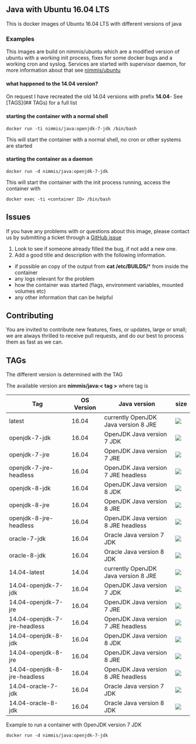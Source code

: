 ## Java with Ubuntu 16.04 LTS

This is docker images of Ubuntu 16.04 LTS with different versions of java

### Examples

This images are build on nimmis/ubuntu which are a modified version of ubuntu with a working 
init process, fixes for some docker bugs and a working cron and syslog. Services are started with
supervisor daemon, for more information about that see [nimmis/ubuntu](https://registry.hub.docker.com/u/nimmis/ubuntu/)

#### what happened to the 14.04 version?

On request I have recreated the old 14.04 versions with prefix **14.04**-
See [TAGS](## TAGs) for a full list

#### starting the container with a normal shell

	docker run -ti nimmis/java:openjdk-7-jdk /bin/bash

This will start the container with a normal shell, no cron or other systems are started

#### starting the container as a daemon

	docker run -d nimmis/java:openjdk-7-jdk

This will start the container with the init process running, access the container with

	docker exec -ti <container ID> /bin/bash

## Issues

If you have any problems with or questions about this image, please contact us by submitting a ticket through a [GitHub issue](https://github.com/nimmis/docker-java/issues "GitHub issue")

1. Look to see if someone already filled the bug, if not add a new one.
2. Add a good title and description with the following information.
 - if possible an copy of the output from **cat /etc/BUILDS/*** from inside the container
 - any logs relevant for the problem
 - how the container was started (flags, environment variables, mounted volumes etc)
 - any other information that can be helpful

## Contributing

You are invited to contribute new features, fixes, or updates, large or small; we are always thrilled to receive pull requests, and do our best to process them as fast as we can.

## TAGs


The different version is determined with the TAG 

The available version are **nimmis/java:< tag >** where tag is 

| Tag    | OS Version | Java version | size |
| ------ | --- | -------------- | ---- |
| latest | 16.04 | currently OpenJDK Java version 8 JRE | [![](https://images.microbadger.com/badges/image/nimmis/java.svg)](https://microbadger.com/images/nimmis/java "Get your own image badge on microbadger.com") |
| openjdk-7-jdk | 16.04 | OpenJDK Java version 7 JDK | [![](https://images.microbadger.com/badges/image/nimmis/java:openjdk-7-jdk.svg)](https://microbadger.com/images/nimmis/java:openjdk-7-jdk "Get your own image badge on microbadger.com")  |
| openjdk-7-jre  | 16.04 | OpenJDK Java version 7 JRE | [![](https://images.microbadger.com/badges/image/nimmis/java:openjdk-7-jre.svg)](https://microbadger.com/images/nimmis/java:openjdk-7-jre "Get your own image badge on microbadger.com") |
| openjdk-7-jre-headless | 16.04 | OpenJDK Java version 7 JRE headless | [![](https://images.microbadger.com/badges/image/nimmis/java:openjdk-7-jre-headless.svg)](https://microbadger.com/images/nimmis/java:openjdk-7-jre-headless "Get your own image badge on microbadger.com") |
| openjdk-8-jdk | 16.04 | OpenJDK Java version 8 JDK | [![](https://images.microbadger.com/badges/image/nimmis/java:openjdk-8-jdk.svg)](https://microbadger.com/images/nimmis/java:openjdk-8-jdk "Get your own image badge on microbadger.com") |
| openjdk-8-jre  | 16.04 | OpenJDK Java version 8 JRE | [![](https://images.microbadger.com/badges/image/nimmis/java:openjdk-8-jre.svg)](https://microbadger.com/images/nimmis/java:openjdk-8-jre "Get your own image badge on microbadger.com") |
| openjdk-8-jre-headless | 16.04 | OpenJDK Java version 8 JRE headless | [![](https://images.microbadger.com/badges/image/nimmis/java:openjdk-8-jre-headless.svg)](https://microbadger.com/images/nimmis/java:openjdk-8-jre-headless "Get your own image badge on microbadger.com") |
| oracle-7-jdk | 16.04 | Oracle Java version 7 JDK | [![](https://images.microbadger.com/badges/image/nimmis/java:oracle-7-jdk.svg)](https://microbadger.com/images/nimmis/java:oracle-7-jdk "Get your own image badge on microbadger.com") |
| oracle-8-jdk  | 16.04 | Oracle Java version 8 JDK | [![](https://images.microbadger.com/badges/image/nimmis/java:oracle-8-jdk.svg)](https://microbadger.com/images/nimmis/java:oracle-8-jdk "Get your own image badge on microbadger.com") |
| 14.04-latest | 14.04 | currently OpenJDK Java version 8 JRE | [![](https://images.microbadger.com/badges/image/nimmis/java:14.04-latest.svg)](https://microbadger.com/images/nimmis/java:14.04-latest "Get your own image badge on microbadger.com") |
| 14.04-openjdk-7-jdk | 16.04 | OpenJDK Java version 7 JDK | [![](https://images.microbadger.com/badges/image/nimmis/java:14.04-openjdk-7-jdk.svg)](https://microbadger.com/images/nimmis/java:openjdk-7-jdk "Get your own image badge on microbadger.com")  |
| 14.04-openjdk-7-jre  | 16.04 | OpenJDK Java version 7 JRE | [![](https://images.microbadger.com/badges/image/nimmis/java:14.04-openjdk-7-jre.svg)](https://microbadger.com/images/nimmis/java:14.04-openjdk-7-jre "Get your own image badge on microbadger.com") |
| 14.04-openjdk-7-jre-headless | 16.04 | OpenJDK Java version 7 JRE headless | [![](https://images.microbadger.com/badges/image/nimmis/java:14.04-openjdk-7-jre-headless.svg)](https://microbadger.com/images/nimmis/java:14.04-openjdk-7-jre-headless "Get your own image badge on microbadger.com") |
| 14.04-openjdk-8-jdk | 16.04 | OpenJDK Java version 8 JDK | [![](https://images.microbadger.com/badges/image/nimmis/java:14.04-openjdk-8-jdk.svg)](https://microbadger.com/images/nimmis/java:14.04-openjdk-8-jdk "Get your own image badge on microbadger.com") |
| 14.04-openjdk-8-jre  | 16.04 | OpenJDK Java version 8 JRE | [![](https://images.microbadger.com/badges/image/nimmis/java:14.04-openjdk-8-jre.svg)](https://microbadger.com/images/nimmis/java:14.04-openjdk-8-jre "Get your own image badge on microbadger.com") |
| 14.04-openjdk-8-jre-headless | 16.04 | OpenJDK Java version 8 JRE headless | [![](https://images.microbadger.com/badges/image/nimmis/java:14.04-openjdk-8-jre-headless.svg)](https://microbadger.com/images/nimmis/java:14.04-openjdk-8-jre-headless "Get your own image badge on microbadger.com") |
| 14.04-oracle-7-jdk | 16.04 | Oracle Java version 7 JDK | [![](https://images.microbadger.com/badges/image/nimmis/java:14.04-oracle-7-jdk.svg)](https://microbadger.com/images/nimmis/java:14.04-oracle-7-jdk "Get your own image badge on microbadger.com") |
| 14.04-oracle-8-jdk  | 16.04 | Oracle Java version 8 JDK | [![](https://images.microbadger.com/badges/image/nimmis/java:14.04-oracle-8-jdk.svg)](https://microbadger.com/images/nimmis/java:14.04-oracle-8-jdk "Get your own image badge on microbadger.com") |

Example to run a container with OpenJDK version 7 JDK

	docker run -d nimmis/java:openjdk-7-jdk


